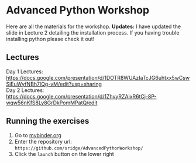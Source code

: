 # Advanced Python Workshop

Here are all the materials for the workshop. 
**Updates:**
I have updated the slide in Lecture 2 detailing the installation process. If you having trouble installing python please check it out!

## Lectures
Day 1 Lectures: <br>
https://docs.google.com/presentation/d/1DOTR8WUAzIaTcJG6uhtxx5wCswSiEuWyfNBh7lQg-vM/edit?usp=sharing <br>
Day 2 Lectures: <br>
https://docs.google.com/presentation/d/1ZhvyRZAixR6tCj-8P-wqw56nKfS8Ly8GrDkPomMPatQ/edit

## Running the exercises

1. Go to [mybinder.org](http://www.mybinder.org)
2. Enter the repository url: ```https://github.com/sridge/AdvancedPythonWorkshop/```
3. Click the ```launch``` button on the lower right
